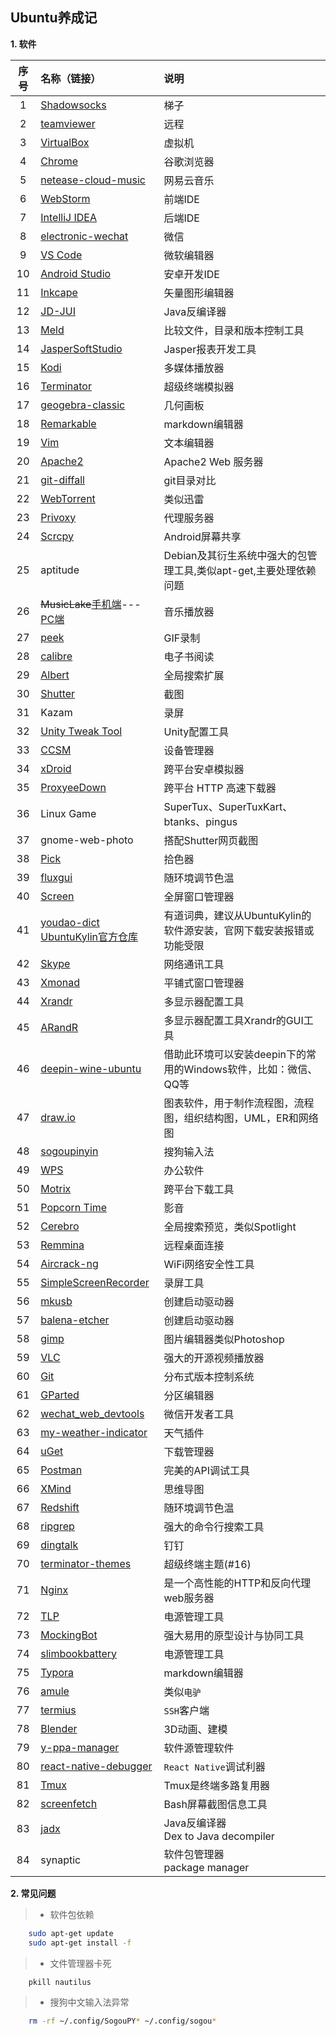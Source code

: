 ## Ubuntu养成记

**1. 软件**

| 序号 | 名称（链接） | 说明 |
| :---: | :--- | :--- |
|1 | [Shadowsocks](https://github.com/shadowsocks/shadowsocks-qt5) | 梯子|
| 2 | [teamviewer](https://www.teamviewer.com/cn/download/linux/) | 远程 |
| 3 | [VirtualBox](https://www.virtualbox.org/) | 虚拟机 |
| 4 | [Chrome](https://www.google.cn/chrome/) | 谷歌浏览器 |
| 5 | [netease-cloud-music](https://music.163.com/#/download) | 网易云音乐 |
| 6 | [WebStorm](https://www.jetbrains.com/webstorm/) | 前端IDE |
| 7 | [IntelliJ IDEA](https://www.jetbrains.com/idea/) | 后端IDE |
| 8 | [electronic-wechat](https://github.com/geeeeeeeeek/electronic-wechat) | 微信 |
| 9 | [VS Code](https://code.visualstudio.com/) | 微软编辑器 |
| 10 | [Android Studio](https://developer.android.google.cn/studio/) | 安卓开发IDE |
| 11 | [Inkcape](https://inkscape.org) | 矢量图形编辑器 |
| 12 | [JD-JUI](https://java-decompiler.github.io) | Java反编译器 |
| 13 | [Meld](https://meldmerge.org) | 比较文件，目录和版本控制工具 |
| 14 | [JasperSoftStudio](https://community.jaspersoft.com/project/jaspersoft-studio) | Jasper报表开发工具 |
| 15 | [Kodi](https://kodi.tv/download) | 多媒体播放器 |
| 16 | [Terminator](https://gnometerminator.blogspot.com/p/introduction.html) | 超级终端模拟器 |
| 17 | [geogebra-classic](https://www.geogebra.org) | 几何画板 |
| 18 | [Remarkable](https://remarkableapp.github.io) | markdown编辑器 |
| 19 | [Vim](https://www.vim.org/) | 文本编辑器 |
| 20 | [Apache2](https://help.ubuntu.com/lts/serverguide/httpd.html) | Apache2 Web 服务器 |
| 21 | [git-diffall](https://github.com/LZHD/git-diffall) | git目录对比 |
| 22 | [WebTorrent](https://webtorrent.io) | 类似迅雷 |
| 23 | [Privoxy](https://www.privoxy.org) | 代理服务器 |
| 24 | [Scrcpy](https://github.com/Genymobile/scrcpy) | Android屏幕共享 |
| 25 | aptitude | Debian及其衍生系统中强大的包管理工具,类似apt-get,主要处理依赖问题 |
| 26 | ~~MusicLake~~[手机端](https://github.com/caiyonglong/MusicLake)---[PC端](https://github.com/sunzongzheng/music) | 音乐播放器 |
| 27 | [peek](https://github.com/phw/peek) | GIF录制 |
| 28 | [calibre](https://calibre-ebook.com/download_linux) | 电子书阅读 |
| 29 | [Albert](https://github.com/albertlauncher/albert) | 全局搜索扩展 |
| 30 | [Shutter](https://shutter-project.org) | 截图 |
| 31 | Kazam | 录屏 |
| 32 | [Unity Tweak Tool](https://github.com/freyja-dev/unity-tweak-tool) | Unity配置工具 |
| 33 | [CCSM](http://wiki.compiz.org/CCSM) | 设备管理器 |
| 34 | [xDroid](https://www.linzhuotech.com/index.php/home/index/down.html) | 跨平台安卓模拟器 |
| 35 | [ProxyeeDown](https://github.com/proxyee-down-org/proxyee-down) | 跨平台 HTTP 高速下载器 |
| 36 | Linux Game | SuperTux、SuperTuxKart、btanks、pingus |
| 37 | gnome-web-photo | 搭配Shutter网页截图 |
| 38 | [Pick](https://kryogenix.org/code/pick/) | 拾色器 |
| 39 | [fluxgui](https://github.com/xflux-gui/fluxgui) | 随环境调节色温 |
| 40 | [Screen](https://www.gnu.org/software/screen/) | 全屏窗口管理器 |
| 41 | [youdao-dict](https://cidian.youdao.com/index-linux.html)<br>[UbuntuKylin官方仓库](http://archive.ubuntukylin.com:10006/ubuntukylin/pool/main/y/youdao-dict/) | 有道词典，建议从UbuntuKylin的软件源安装，官网下载安装报错或功能受限 |
| 42 | [Skype](https://www.skype.com/en/get-skype/) | 网络通讯工具 |
| 43 | [Xmonad]( https://wiki.archlinux.org/index.php/Xmonad) | 平铺式窗口管理器 |
| 44 | [Xrandr](https://wiki.archlinux.org/index.php/Xrandr) | 多显示器配置工具 |
| 45 | [ARandR](https://christian.amsuess.com/tools/arandr/) | 多显示器配置工具Xrandr的GUI工具 |
| 46 | [deepin-wine-ubuntu](https://github.com/wszqkzqk/deepin-wine-ubuntu) | 借助此环境可以安装deepin下的常用的Windows软件，比如：微信、QQ等 |
| 47 | [draw.io](https://github.com/jgraph/drawio-desktop) | 图表软件，用于制作流程图，流程图，组织结构图，UML，ER和网络图 |
| 48 | [sogoupinyin](https://pinyin.sogou.com/linux/?r=pinyin) | 搜狗输入法 |
| 49 | [WPS](http://www.wps.cn/product/wpslinux/) | 办公软件 |
| 50 | [Motrix](https://github.com/agalwood/Motrix) | 跨平台下载工具 |
| 51 | [Popcorn Time](https://popcorntime.sh/) | 影音 |
| 52 | [Cerebro](https://github.com/KELiON/cerebro) | 全局搜索预览，类似Spotlight |
| 53 | [Remmina](https://remmina.org/) | 远程桌面连接 |
| 54 | [Aircrack-ng](https://www.aircrack-ng.org) | WiFi网络安全性工具 |
| 55 | [SimpleScreenRecorder](https://www.maartenbaert.be/simplescreenrecorder/#download) | 录屏工具 |
| 56 | [mkusb](https://help.ubuntu.com/community/mkusb) | 创建启动驱动器 |
| 57 | [balena-etcher](https://github.com/balena-io/etcher) | 创建启动驱动器 |
| 58 | [gimp](https://www.gimp.org/downloads/) | 图片编辑器类似Photoshop |
| 59 | [VLC](https://www.videolan.org/) | 强大的开源视频播放器 |
| 60 | [Git](https://git-scm.com/) | 分布式版本控制系统 |
| 61 | [GParted](https://gparted.org/) | 分区编辑器 |
| 62 | [wechat_web_devtools](https://github.com/cytle/wechat_web_devtools) | 微信开发者工具 |
| 63 | [my-weather-indicator](https://github.com/atareao/my-weather-indicator) | 天气插件 |
| 64 | [uGet](https://ugetdm.com/) | 下载管理器 |
| 65 | [Postman](https://www.getpostman.com/) | 完美的API调试工具 |
| 66 | [XMind](https://www.xmind.net/) | 思维导图 |
| 67 | [Redshift](https://github.com/jonls/redshift) | 随环境调节色温 |
| 68 | [ripgrep](https://github.com/BurntSushi/ripgrep) | 强大的命令行搜索工具 |
| 69 | [dingtalk](https://github.com/nashaofu/dingtalk) | 钉钉 |
| 70 | [terminator-themes](https://github.com/EliverLara/terminator-themes) | 超级终端主题(#16) |
| 71 | [Nginx](https://nginx.org/en/) | 是一个高性能的HTTP和反向代理web服务器 |
| 72 | [TLP](https://launchpad.net/~linrunner/+archive/ubuntu/tlp) | 电源管理工具 |
| 73 | [MockingBot](https://modao.cc/) | 强大易用的原型设计与协同工具 |
| 74 | [slimbookbattery](https://github.com/slimbook/slimbookbattery) | 电源管理工具 |
| 75 | [Typora](https://www.typora.io) | markdown编辑器 |
| 76 | [amule](https://github.com/amule-project/amule) | 类似`电驴` |
| 77 | [termius](https://termius.com) | `SSH`客户端 |
| 78 | [Blender](https://www.blender.org/download/) | 3D动画、建模 |
| 79 | [y-ppa-manager](https://itsfoss.com/y-ppa-manager/) | 软件源管理软件 |
| 80 | [react-native-debugger](https://github.com/jhen0409/react-native-debugger) | `React Native`调试利器  |
| 81 | [Tmux](https://github.com/tmux/tmux/wiki) | Tmux是终端多路复用器 |
| 82 | [screenfetch](https://github.com/KittyKatt/screenFetch) | Bash屏幕截图信息工具 |
| 83 | [jadx](https://github.com/skylot/jadx) | Java反编译器<br>Dex to Java decompiler |
| 84 | synaptic | 软件包管理器<br>package manager |

**2. 常见问题**

>* 软件包依赖

```sh
    sudo apt-get update
    sudo apt-get install -f
```
>* 文件管理器卡死

```sh
    pkill nautilus
```
>* 搜狗中文输入法异常

```sh
    rm -rf ~/.config/SogouPY* ~/.config/sogou*
```
